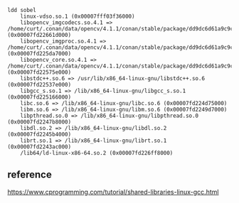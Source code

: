 
    ldd sobel
        linux-vdso.so.1 (0x00007fff03f36000)
        libopencv_imgcodecs.so.4.1 => /home/curt/.conan/data/opencv/4.1.1/conan/stable/package/dd9dc6d61a9c9ce1de40485b2e367d5d584b2cfe/lib/libopencv_imgcodecs.so.4.1 (0x00007fd22661d000)
        libopencv_imgproc.so.4.1 => /home/curt/.conan/data/opencv/4.1.1/conan/stable/package/dd9dc6d61a9c9ce1de40485b2e367d5d584b2cfe/lib/libopencv_imgproc.so.4.1 (0x00007fd225da7000)
        libopencv_core.so.4.1 => /home/curt/.conan/data/opencv/4.1.1/conan/stable/package/dd9dc6d61a9c9ce1de40485b2e367d5d584b2cfe/lib/libopencv_core.so.4.1 (0x00007fd22575e000)
        libstdc++.so.6 => /usr/lib/x86_64-linux-gnu/libstdc++.so.6 (0x00007fd22537e000)
        libgcc_s.so.1 => /lib/x86_64-linux-gnu/libgcc_s.so.1 (0x00007fd225166000)
        libc.so.6 => /lib/x86_64-linux-gnu/libc.so.6 (0x00007fd224d75000)
        libm.so.6 => /lib/x86_64-linux-gnu/libm.so.6 (0x00007fd2249d7000)
        libpthread.so.0 => /lib/x86_64-linux-gnu/libpthread.so.0 (0x00007fd2247b8000)
        libdl.so.2 => /lib/x86_64-linux-gnu/libdl.so.2 (0x00007fd2245b4000)
        librt.so.1 => /lib/x86_64-linux-gnu/librt.so.1 (0x00007fd2243ac000)
        /lib64/ld-linux-x86-64.so.2 (0x00007fd226ff8000)


## reference
https://www.cprogramming.com/tutorial/shared-libraries-linux-gcc.html
